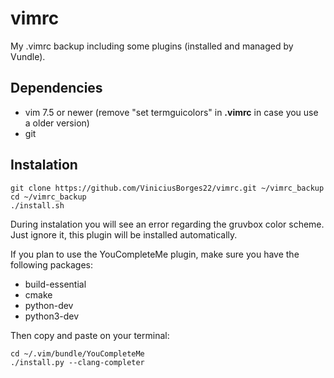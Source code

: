 # vimrc
My .vimrc backup including some plugins (installed and managed by Vundle).

## Dependencies
- vim 7.5 or newer (remove "set termguicolors" in **.vimrc** in case you use a older version)
- git

## Instalation
```
git clone https://github.com/ViniciusBorges22/vimrc.git ~/vimrc_backup
cd ~/vimrc_backup
./install.sh
```
During instalation you will see an error regarding the gruvbox color scheme. Just ignore it, this plugin will be installed automatically.

If you plan to use the YouCompleteMe plugin, make sure you have the following packages:
- build-essential
- cmake
- python-dev
- python3-dev

Then copy and paste on your terminal:
```
cd ~/.vim/bundle/YouCompleteMe
./install.py --clang-completer
```
